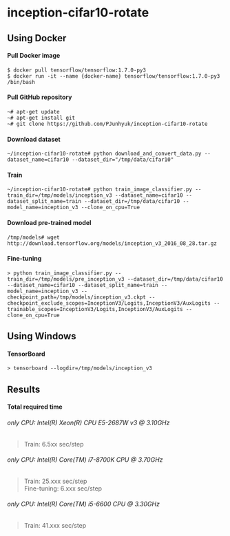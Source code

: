 # inception-cifar10-rotate

## Using Docker

#### Pull Docker image

```
$ docker pull tensorflow/tensorflow:1.7.0-py3
$ docker run -it --name {docker-name} tensorflow/tensorflow:1.7.0-py3 /bin/bash
```

#### Pull GitHub repository

```
~# apt-get update
~# apt-get install git
~# git clone https://github.com/PJunhyuk/inception-cifar10-rotate
```

#### Download dataset

```
~/inception-cifar10-rotate# python download_and_convert_data.py --dataset_name=cifar10 --dataset_dir="/tmp/data/cifar10"
```

#### Train

```
~/inception-cifar10-rotate# python train_image_classifier.py --train_dir=/tmp/models/inception_v3 --dataset_name=cifar10 --dataset_split_name=train --dataset_dir=/tmp/data/cifar10 --model_name=inception_v3 --clone_on_cpu=True
```

#### Download pre-trained model

```
/tmp/models# wget http://download.tensorflow.org/models/inception_v3_2016_08_28.tar.gz
```

#### Fine-tuning

```
> python train_image_classifier.py --train_dir=/tmp/models/pre_inception_v3 --dataset_dir=/tmp/data/cifar10 --dataset_name=cifar10 --dataset_split_name=train --model_name=inception_v3 --checkpoint_path=/tmp/models/inception_v3.ckpt --checkpoint_exclude_scopes=InceptionV3/Logits,InceptionV3/AuxLogits --trainable_scopes=InceptionV3/Logits,InceptionV3/AuxLogits --clone_on_cpu=True
```

## Using Windows

#### TensorBoard

```
> tensorboard --logdir=/tmp/models/inception_v3
```

## Results

#### Total required time

###### only CPU: Intel(R) Xeon(R) CPU E5-2687W v3 @ 3.10GHz

> Train: 6.5xx sec/step  

###### only CPU: Intel(R) Core(TM) i7-8700K CPU @ 3.70GHz

> Train: 25.xxx sec/step  
> Fine-tuning: 6.xxx sec/step  

###### only CPU: Intel(R) Core(TM) i5-6600 CPU @ 3.30GHz

> Train: 41.xxx sec/step  

